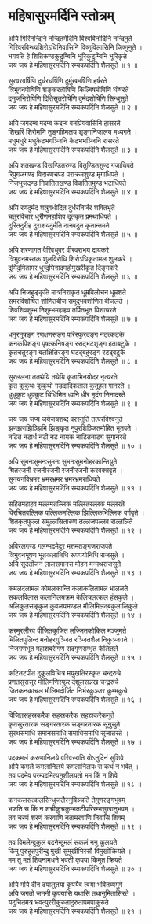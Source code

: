# महिषासुरमर्दिनि स्तोत्रम्

अयि गिरिनन्दिनि नन्दितमेदिनि विश्वविनोदिनि नन्दिनुते  
गिरिवरविन्ध्यशिरोऽधिनिवासिनि विष्णुविलासिनि जिष्णुनुते ।  
भगवति हे शितिकण्ठकुटुम्बिनि भूरिकुटुम्बिनि भूरिकृते  
जय जय हे महिषासुरमर्दिनि रम्यकपर्दिनि शैलसुते ॥ १ ॥  

सुरवरवर्षिणि दुर्धरधर्षिणि दुर्मुखमर्षिणि हर्षरते  
त्रिभुवनपोषिणि शङ्करतोषिणि किल्बिषमोषिणि घोषरते  
दनुजनिरोषिणि दितिसुतरोषिणि दुर्मदशोषिणि सिन्धुसुते  
जय जय हे महिषासुरमर्दिनि रम्यकपर्दिनि शैलसुते ॥ २ ॥  

अयि जगदम्ब मदम्ब कदम्ब वनप्रियवासिनि हासरते  
शिखरि शिरोमणि तुङ्गहिमलय शृङ्गनिजालय मध्यगते ।  
मधुमधुरे मधुकैटभगञ्जिनि कैटभभञ्जिनि रासरते  
जय जय हे महिषासुरमर्दिनि रम्यकपर्दिनि शैलसुते ॥ ३ ॥  

अयि शतखण्ड विखण्डितरुण्ड वितुण्डितशुण्द गजाधिपते  
रिपुगजगण्ड विदारणचण्ड पराक्रमशुण्ड मृगाधिपते ।  
निजभुजदण्ड निपातितखण्ड विपातितमुण्ड भटाधिपते  
जय जय हे महिषासुरमर्दिनि रम्यकपर्दिनि शैलसुते ॥ ४ ॥  

अयि रणदुर्मद शत्रुवधोदित दुर्धरनिर्जर शक्तिभृते  
चतुरविचार धुरीणमहाशिव दूतकृत प्रमथाधिपते ।  
दुरितदुरीह दुराशयदुर्मति दानवदुत कृतान्तमते  
जय जय हे महिषासुरमर्दिनि रम्यकपर्दिनि शैलसुते ॥ ५ ॥  

अयि शरणागत वैरिवधुवर वीरवराभय दायकरे  
त्रिभुवनमस्तक शुलविरोधि शिरोऽधिकृतामल शुलकरे ।  
दुमिदुमितामर धुन्दुभिनादमहोमुखरीकृत दिङ्मकरे  
जय जय हे महिषासुरमर्दिनि रम्यकपर्दिनि शैलसुते ॥ ६ ॥  

अयि निजहुङ्कृति मात्रनिराकृत धूम्रविलोचन धूम्रशते  
समरविशोषित शोणितबीज समुद्भवशोणित बीजलते ।  
शिवशिवशुम्भ निशुम्भमहाहव तर्पितभूत पिशाचरते  
जय जय हे महिषासुरमर्दिनि रम्यकपर्दिनि शैलसुते ॥ ७ ॥  

धनुरनुषङ्ग रणक्षणसङ्ग परिस्फुरदङ्ग नटत्कटके  
कनकपिशङ्ग पृषत्कनिषङ्ग रसद्भटशृङ्ग हताबटुके ।  
कृतचतुरङ्ग बलक्षितिरङ्ग घटद्बहुरङ्ग रटद्बटुके  
जय जय हे महिषासुरमर्दिनि रम्यकपर्दिनि शैलसुते ॥ ८ ॥  

सुरललना ततथेयि तथेयि कृताभिनयोदर नृत्यरते  
कृत कुकुथः कुकुथो गडदादिकताल कुतूहल गानरते ।  
धुधुकुट धुक्कुट धिंधिमित ध्वनि धीर मृदंग निनादरते  
जय जय हे महिषासुरमर्दिनि रम्यकपर्दिनि शैलसुते ॥ ९ ॥  

जय जय जप्य जयेजयशब्द परस्तुति तत्परविश्वनुते  
झणझणझिञ्झिमि झिङ्कृत नूपुरशिञ्जितमोहित भूतपते ।  
नटित नटार्ध नटी नट नायक नाटितनाट्य सुगानरते  
जय जय हे महिषासुरमर्दिनि रम्यकपर्दिनि शैलसुते ॥ १० ॥  

अयि सुमनःसुमनःसुमनः सुमनःसुमनोहरकान्तियुते  
श्रितरजनी रजनीरजनी रजनीरजनी करवक्त्रवृते ।  
सुनयनविभ्रमर भ्रमरभ्रमर भ्रमरभ्रमराधिपते  
जय जय हे महिषासुरमर्दिनि रम्यकपर्दिनि शैलसुते ॥ ११ ॥  

सहितमहाहव मल्लमतल्लिक मल्लितरल्लक मल्लरते  
विरचितवल्लिक पल्लिकमल्लिक झिल्लिकभिल्लिक वर्गवृते ।  
शितकृतफुल्ल समुल्लसितारुण तल्लजपल्लव सल्ललिते  
जय जय हे महिषासुरमर्दिनि रम्यकपर्दिनि शैलसुते ॥ १२ ॥  

अविरलगण्ड गलन्मदमेदुर मत्तमतङ्गजराजपते  
त्रिभुवनभूषण भूतकलानिधि रूपपयोनिधि राजसुते ।  
अयि सुदतीजन लालसमानस मोहन मन्मथराजसुते  
जय जय हे महिषासुरमर्दिनि रम्यकपर्दिनि शैलसुते ॥ १३ ॥  

कमलदलामल कोमलकान्ति कलाकलितामल भाललते  
सकलविलास कलानिलयक्रम केलिचलत्कल हंसकुले ।  
अलिकुलसङ्कुल कुवलयमण्डल मौलिमिलद्बकुलालिकुले  
जय जय हे महिषासुरमर्दिनि रम्यकपर्दिनि शैलसुते ॥ १४ ॥  

करमुरलीरव वीजितकूजित लज्जितकोकिल मञ्जुमते  
मिलितपुलिन्द मनोहरगुञ्जित रञ्जितशैल निकुञ्जगते ।  
निजगणभूत महाशबरीगण सद्गुणसम्भृत केलितले  
जय जय हे महिषासुरमर्दिनि रम्यकपर्दिनि शैलसुते ॥ १५ ॥  

कटितटपीत दुकूलविचित्र मयुखतिरस्कृत चन्द्ररुचे  
प्रणतसुरासुर मौलिमणिस्फुर दंशुलसन्नख चन्द्ररुचे  
जितकनकाचल मौलिमदोर्जित निर्भरकुञ्जर कुम्भकुचे  
जय जय हे महिषासुरमर्दिनि रम्यकपर्दिनि शैलसुते ॥ १६ ॥  

विजितसहस्रकरैक सहस्रकरैक सहस्रकरैकनुते  
कृतसुरतारक सङ्गरतारक सङ्गरतारक सूनुसुते ।  
सुरथसमाधि समानसमाधि समाधिसमाधि सुजातरते ।  
जय जय हे महिषासुरमर्दिनि रम्यकपर्दिनि शैलसुते ॥ १७ ॥  

पदकमलं करुणानिलये वरिवस्यति योऽनुदिनं सुशिवे  
अयि कमले कमलानिलये कमलानिलयः स कथं न भवेत् ।  
तव पदमेव परम्पदमित्यनुशीलयतो मम किं न शिवे  
जय जय हे महिषासुरमर्दिनि रम्यकपर्दिनि शैलसुते ॥ १८ ॥  

कनकलसत्कलसिन्धुजलैरनुषिञ्चति तेगुणरङ्गभुवम्  
भजति स किं न शचीकुचकुम्भतटीपरिरम्भसुखानुभवम् ।  
तव चरणं शरणं करवाणि नतामरवाणि निवासि शिवम्  
जय जय हे महिषासुरमर्दिनि रम्यकपर्दिनि शैलसुते ॥ १९ ॥  

तव विमलेन्दुकुलं वदनेन्दुमलं सकलं ननु कूलयते  
किमु पुरुहूतपुरीन्दु मुखी सुमुखीभिरसौ विमुखीक्रियते ।  
मम तु मतं शिवनामधने भवती कृपया किमुत क्रियते  
जय जय हे महिषासुरमर्दिनि रम्यकपर्दिनि शैलसुते ॥ २० ॥  

अयि मयि दीन दयालुतया कृपयैव त्वया भवितव्यमुमे  
अयि जगतो जननी कृपयासि यथासि तथानुमितासिरते ।  
यदुचितमत्र भवत्युररीकुरुतादुरुतापमपाकुरुते  
जय जय हे महिषासुरमर्दिनि रम्यकपर्दिनि शैलसुते ॥ २१ ॥  
